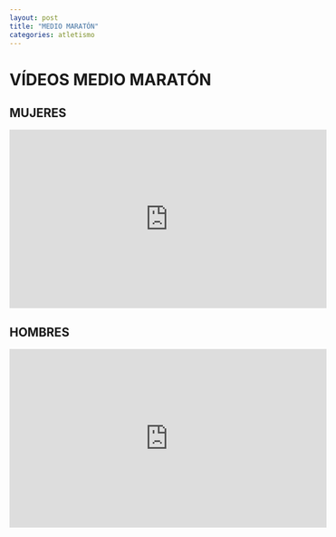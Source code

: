 ```yaml
---
layout: post
title: "MEDIO MARATÓN"
categories: atletismo
---
```


# VÍDEOS MEDIO MARATÓN

## MUJERES

<iframe width="560" height="315" src="https://www.youtube.com/embed/aJkXwaM-bvA" frameborder="0" allow="accelerometer; autoplay; encrypted-media; gyroscope; picture-in-picture" allowfullscreen></iframe>

## HOMBRES

<iframe width="560" height="315" src="https://www.youtube.com/embed/FK8BL7yAxPk" frameborder="0" allow="accelerometer; autoplay; encrypted-media; gyroscope; picture-in-picture" allowfullscreen></iframe>
